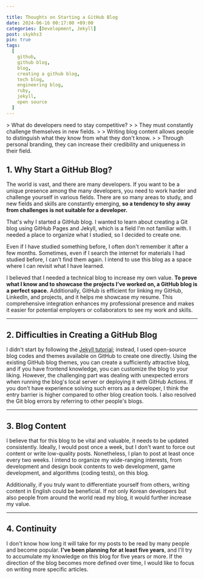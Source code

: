 ```yaml
---

title: Thoughts on Starting a GitHub Blog
date: 2024-06-16 00:17:00 +09:00
categories: [Development, Jekyll]
post: skykhs3
pin: true
tags:
  [
    github,
    github blog,
    blog,
    creating a github blog,
    tech blog,
    engineering blog,
    ruby,
    jekyll,
    open source
  ]
---
```

<div markdown="1">
> What do developers need to stay competitive?
>
> They must constantly challenge themselves in new fields.
> 
> Writing blog content allows people to distinguish what they know from what they don't know.
> 
> Through personal branding, they can increase their credibility and uniqueness in their field.

## 1. Why Start a GitHub Blog? 

The world is vast, and there are many developers. If you want to be a unique presence among the many developers, you need to work harder and challenge yourself in various fields. There are so many areas to study, and new fields and skills are constantly emerging, **so a tendency to shy away from challenges is not suitable for a developer.**

That's why I started a GitHub blog. I wanted to learn about creating a Git blog using GitHub Pages and Jekyll, which is a field I'm not familiar with. I needed a place to organize what I studied, so I decided to create one.

Even if I have studied something before, I often don't remember it after a few months. Sometimes, even if I search the internet for materials I had studied before, I can't find them again. I intend to use this blog as a space where I can revisit what I have learned.

I believed that I needed a technical blog to increase my own value. **To prove what I know and to showcase the projects I've worked on, a GitHub blog is a perfect space.** Additionally, GitHub is efficient for linking my GitHub, LinkedIn, and projects, and it helps me showcase my resume. This comprehensive integration enhances my professional presence and makes it easier for potential employers or collaborators to see my work and skills.

---
## 2. Difficulties in Creating a GitHub Blog

I didn't start by following the [Jekyll tutorial](https://jekyllrb-ko.github.io/); instead, I used open-source blog codes and themes available on GitHub to create one directly. Using the existing GitHub blog themes, you can create a sufficiently attractive blog, and if you have frontend knowledge, you can customize the blog to your liking. However, the challenging part was dealing with unexpected errors when running the blog's local server or deploying it with GitHub Actions. If you don't have experience solving such errors as a developer, I think the entry barrier is higher compared to other blog creation tools. I also resolved the Git blog errors by referring to other people's blogs.

---
## 3. Blog Content

I believe that for this blog to be vital and valuable, it needs to be updated consistently. Ideally, I would post once a week, but I don't want to force out content or write low-quality posts. Nonetheless, I plan to post at least once every two weeks. I intend to organize my wide-ranging interests, from development and design book contents to web development, game development, and algorithms (coding tests), on this blog.

Additionally, if you truly want to differentiate yourself from others, writing content in English could be beneficial. If not only Korean developers but also people from around the world read my blog, it would further increase my value.

---
## 4. Continuity
I don't know how long it will take for my posts to be read by many people and become popular. **I've been planning for at least five years**, and I'll try to accumulate my knowledge on this blog for five years or more. If the direction of the blog becomes more defined over time, I would like to focus on writing more specific articles.

</div>